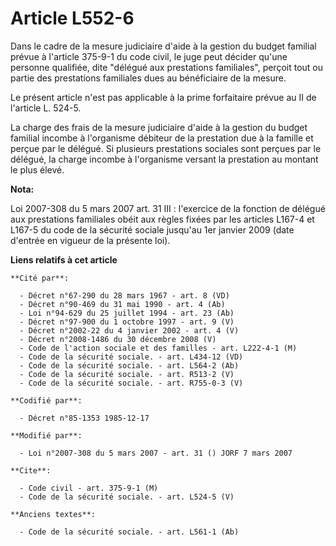 # Article L552-6

Dans le cadre de la mesure judiciaire d'aide à la gestion du budget familial prévue à l'article 375-9-1 du code civil, le
juge peut décider qu'une personne qualifiée, dite "délégué aux prestations familiales", perçoit tout ou partie des
prestations familiales dues au bénéficiaire de la mesure.

Le présent article n'est pas applicable à la prime forfaitaire prévue au II de l'article L. 524-5.

La charge des frais de la mesure judiciaire d'aide à la gestion du budget familial incombe à l'organisme débiteur de la
prestation due à la famille et perçue par le délégué. Si plusieurs prestations sociales sont perçues par le délégué, la
charge incombe à l'organisme versant la prestation au montant le plus élevé.

**Nota:**

Loi 2007-308 du 5 mars 2007 art. 31 III : l'exercice de la fonction de délégué aux prestations familiales obéit aux règles
fixées par les articles L167-4 et L167-5 du code de la sécurité sociale jusqu'au 1er janvier 2009 (date d'entrée en vigueur
de la présente loi).

**Liens relatifs à cet article**

	**Cité par**:

	  - Décret n°67-290 du 28 mars 1967 - art. 8 (VD)
	  - Décret n°90-469 du 31 mai 1990 - art. 4 (Ab)
	  - Loi n°94-629 du 25 juillet 1994 - art. 23 (Ab)
	  - Décret n°97-900 du 1 octobre 1997 - art. 9 (V)
	  - Décret n°2002-22 du 4 janvier 2002 - art. 4 (V)
	  - Décret n°2008-1486 du 30 décembre 2008 (V)
	  - Code de l'action sociale et des familles - art. L222-4-1 (M)
	  - Code de la sécurité sociale. - art. L434-12 (VD)
	  - Code de la sécurité sociale. - art. L564-2 (Ab)
	  - Code de la sécurité sociale. - art. R513-2 (V)
	  - Code de la sécurité sociale. - art. R755-0-3 (V)

	**Codifié par**:

	  - Décret n°85-1353 1985-12-17

	**Modifié par**:

	  - Loi n°2007-308 du 5 mars 2007 - art. 31 () JORF 7 mars 2007

	**Cite**:

	  - Code civil - art. 375-9-1 (M)
	  - Code de la sécurité sociale. - art. L524-5 (V)

	**Anciens textes**:

	  - Code de la sécurité sociale. - art. L561-1 (Ab)

